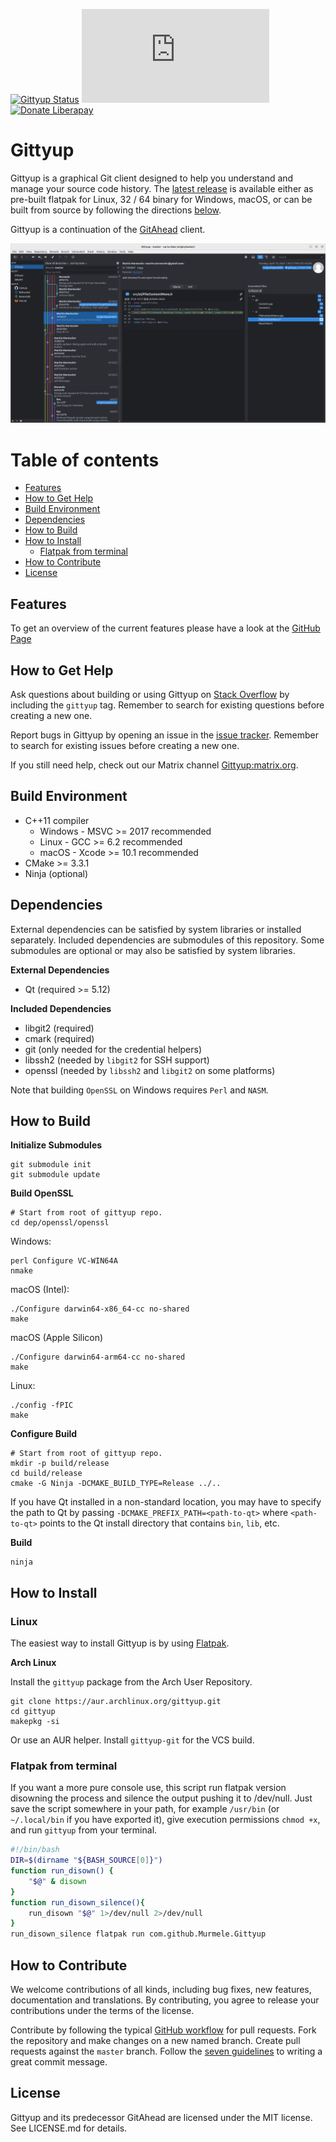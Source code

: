 [![Gittyup Status](https://github.com/Murmele/Gittyup/actions/workflows/build.yml/badge.svg?branch=master)](https://github.com/Murmele/Gittyup/actions/workflows/build.yml)
[![Matrix](https://img.shields.io/matrix/Gittyup:matrix.org?label=Matrix%20Chat)](https://matrix.to/#/#Gittyup:matrix.org)
[![Donate Liberapay](https://liberapay.com/assets/widgets/donate.svg)](https://liberapay.com/Gittyup/donate)

Gittyup
==================================

Gittyup is a graphical Git client designed to help you understand and manage your source code history. The [latest release](https://github.com/Murmele/Gittyup/releases/latest)
is available either as pre-built flatpak for Linux, 32 / 64 binary for Windows, macOS,
or can be built from source by following the directions [below](https://github.com/Murmele/Gittyup#how-to-build).

Gittyup is a continuation of the [GitAhead](https://github.com/gitahead/gitahead) client.

![Gittyup](https://raw.githubusercontent.com/Murmele/Gittyup/master/rsrc/screenshots/main_dark_orig.png)

Table of contents
=================
<!--ts-->
   * [Features](#features)
   * [How to Get Help](#how-to-get-help)
   * [Build Environment](#build-environment)
   * [Dependencies](#dependencies)
   * [How to Build](#how-to-build)
   * [How to Install](#how-to-install)
      * [Flatpak from terminal](#flatpak-from-terminal)
   * [How to Contribute](#how-to-contribute)
   * [License](#license)
<!--te-->

Features
---------------
To get an overview of the current features please have a look at the [GitHub Page](https://murmele.github.io/Gittyup/)

How to Get Help
---------------

Ask questions about building or using Gittyup on
[Stack Overflow](http://stackoverflow.com/questions/tagged/gittyup) by
including the `gittyup` tag. Remember to search for existing questions
before creating a new one.

Report bugs in Gittyup by opening an issue in the
[issue tracker](https://github.com/Murmele/gittyup/issues).
Remember to search for existing issues before creating a new one.

If you still need help, check out our Matrix channel
[Gittyup:matrix.org](https://matrix.to/#/#Gittyup:matrix.org).

Build Environment
-----------------

* C++11 compiler
  * Windows - MSVC >= 2017 recommended
  * Linux - GCC >= 6.2 recommended
  * macOS - Xcode >= 10.1 recommended
* CMake >= 3.3.1
* Ninja (optional)

Dependencies
------------

External dependencies can be satisfied by system libraries or installed
separately. Included dependencies are submodules of this repository. Some
submodules are optional or may also be satisfied by system libraries.

**External Dependencies**

* Qt (required >= 5.12)

**Included Dependencies**

* libgit2 (required)
* cmark (required)
* git (only needed for the credential helpers)
* libssh2 (needed by `libgit2` for SSH support)
* openssl (needed by `libssh2` and `libgit2` on some platforms)

Note that building `OpenSSL` on Windows requires `Perl` and `NASM`.

How to Build
------------

**Initialize Submodules**

    git submodule init
    git submodule update

**Build OpenSSL**

    # Start from root of gittyup repo.
    cd dep/openssl/openssl

Windows:

    perl Configure VC-WIN64A
    nmake

macOS (Intel):

    ./Configure darwin64-x86_64-cc no-shared
    make
    
macOS (Apple Silicon)

    ./Configure darwin64-arm64-cc no-shared
    make
    
Linux:

    ./config -fPIC
    make

**Configure Build**

    # Start from root of gittyup repo.
    mkdir -p build/release
    cd build/release
    cmake -G Ninja -DCMAKE_BUILD_TYPE=Release ../..

If you have Qt installed in a non-standard location, you may have to
specify the path to Qt by passing `-DCMAKE_PREFIX_PATH=<path-to-qt>`
where `<path-to-qt>` points to the Qt install directory that contains
`bin`, `lib`, etc.

**Build**

    ninja

How to Install
-----------------
### Linux

The easiest way to install Gittyup is by using [Flatpak](https://flathub.org/apps/details/com.github.Murmele.Gittyup).

**Arch Linux**

Install the `gittyup` package from the Arch User Repository.

	git clone https://aur.archlinux.org/gittyup.git
	cd gittyup
	makepkg -si

Or use an AUR helper.
Install `gittyup-git` for the VCS build.

### Flatpak from terminal

If you want a more pure console use, this script run flatpak version disowning the process and silence the output pushing it to /dev/null.
Just save the script somewhere in your path, for example `/usr/bin` (or `~/.local/bin` if you have exported it), give execution permissions `chmod +x`, and run `gittyup` from your terminal.

```bash
#!/bin/bash
DIR=$(dirname "${BASH_SOURCE[0]}")
function run_disown() {
    "$@" & disown
}
function run_disown_silence(){
    run_disown "$@" 1>/dev/null 2>/dev/null
}
run_disown_silence flatpak run com.github.Murmele.Gittyup
```


How to Contribute
-----------------

We welcome contributions of all kinds, including bug fixes, new features,
documentation and translations. By contributing, you agree to release
your contributions under the terms of the license.

Contribute by following the typical
[GitHub workflow](https://docs.github.com/en/get-started/quickstart/github-flow)
for pull requests. Fork the repository and make changes on a new named
branch. Create pull requests against the `master` branch. Follow the
[seven guidelines](https://chris.beams.io/posts/git-commit/) to writing a
great commit message.

License
-------

Gittyup and its predecessor GitAhead are licensed under the MIT license. See LICENSE.md for details.
